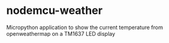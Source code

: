 # nodemcu-weather
Micropython application to show the current temperature from openweathermap on a TM1637 LED display
